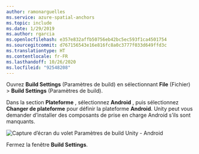 ```yaml
---
author: ramonarguelles
ms.service: azure-spatial-anchors
ms.topic: include
ms.date: 1/29/2019
ms.author: rgarcia
ms.openlocfilehash: e357e832affb50756eb42bc5ec593f1ca4501754
ms.sourcegitcommit: d767156543e16e816fc8a0c3777f033d649ffd3c
ms.translationtype: HT
ms.contentlocale: fr-FR
ms.lasthandoff: 10/26/2020
ms.locfileid: "92548208"
---
```

Ouvrez **Build Settings** (Paramètres de build) en sélectionnant **File** (Fichier) > **Build Settings** (Paramètres de build).

Dans la section **Plateforme** , sélectionnez **Android** , puis sélectionnez **Changer de plateforme** pour définir la plateforme **Android**. Unity peut vous demander d’installer des composants de prise en charge Android s’ils sont manquants.  

   ![Capture d’écran du volet Paramètres de build Unity - Android](./media/spatial-anchors-unity/unity-android-build-settings.png)  

Fermez la fenêtre **Build Settings**.

